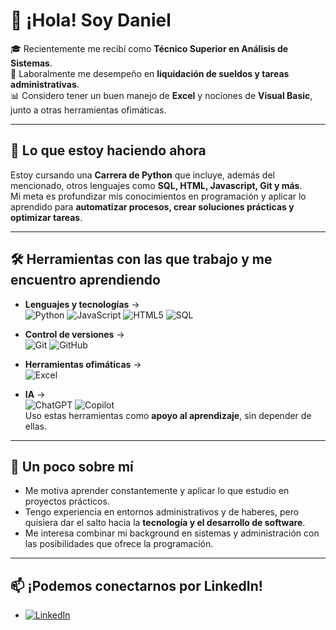 # 👋 ¡Hola! Soy Daniel  

🎓 Recientemente me recibí como **Técnico Superior en Análisis de Sistemas**.  
💼 Laboralmente me desempeño en **liquidación de sueldos y tareas administrativas**.  
📊 Considero tener un buen manejo de **Excel** y nociones de **Visual Basic**, junto a otras herramientas ofimáticas. 

---

## 🚀 Lo que estoy haciendo ahora
Estoy cursando una **Carrera de Python** que incluye, además del mencionado, otros lenguajes como **SQL, HTML, Javascript, Git y más**.  
Mi meta es profundizar mis conocimientos en programación y aplicar lo aprendido para **automatizar procesos, crear soluciones prácticas y optimizar tareas**.  

---

## 🛠️ Herramientas con las que trabajo y me encuentro aprendiendo

- **Lenguajes y tecnologías** →  
![Python](https://img.shields.io/badge/Python-3776AB?style=for-the-badge&logo=python&logoColor=white)
![JavaScript](https://img.shields.io/badge/JavaScript-F7DF1E?style=for-the-badge&logo=javascript&logoColor=black)
![HTML5](https://img.shields.io/badge/HTML5-E34F26?style=for-the-badge&logo=html5&logoColor=white)
![SQL](https://img.shields.io/badge/SQL-4479A1?style=for-the-badge&logo=mysql&logoColor=white)

- **Control de versiones** →  
![Git](https://img.shields.io/badge/Git-F05032?style=for-the-badge&logo=git&logoColor=white)
![GitHub](https://img.shields.io/badge/GitHub-181717?style=for-the-badge&logo=github&logoColor=white)

- **Herramientas ofimáticas** →  
![Excel](https://img.shields.io/badge/Excel-217346?style=for-the-badge&logo=microsoft-excel&logoColor=white)

- **IA** →  
![ChatGPT](https://img.shields.io/badge/ChatGPT-00FFAB?style=for-the-badge&logo=openai&logoColor=white)
![Copilot](https://img.shields.io/badge/GitHub_Copilot-15964F?style=for-the-badge&logo=github&logoColor=white)  
Uso estas herramientas como **apoyo al aprendizaje**, sin depender de ellas.

---

## 🌱 Un poco sobre mí
- Me motiva aprender constantemente y aplicar lo que estudio en proyectos prácticos.  
- Tengo experiencia en entornos administrativos y de haberes, pero quisiera dar el salto hacia la **tecnología y el desarrollo de software**.  
- Me interesa combinar mi background en sistemas y administración con las posibilidades que ofrece la programación.  

---

## 📫 ¡Podemos conectarnos por LinkedIn!
- [![LinkedIn](https://custom-icon-badges.demolab.com/badge/LinkedIn-0A66C2?logo=linkedin-white&logoColor=fff)](https://www.linkedin.com/in/dmontecchiari)

